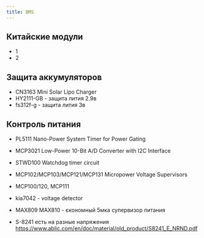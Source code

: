 ```yaml
---
title: BMS
---
```


## Китайские модули
- 1
- 2


## Защита аккумуляторов
- CN3163 Mini Solar Lipo Charger 
- HY2111-GB - защита лития 2.9в
- fs312f-g - защита лития 3в

## Контроль питания
- PL5111 Nano-Power System Timer for Power Gating
- MCP3021 Low-Power 10-Bit A/D Converter with I2C Interface
- STWD100 Watchdog timer circuit
- MCP102/MCP103/MCP121/MCP131 Micropower Voltage Supervisors
- MCP100/120, MCP111
- kia7042 - voltage detector
- MAX809 MAX810 - єкономный 5мка супервизор питания

- S-8241 есть на разные напряжения <https://www.ablic.com/en/doc/material/old_product/S8241_E_NRND.pdf>